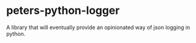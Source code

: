 # peters-python-logger

A library that will eventually provide an opinionated way of json logging in python.
